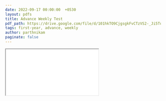 ```yaml
---
date: 2022-09-17 00:00:00  +0530
layout: pdfs
title: Advance Weekly Test
pdf_path: https://drive.google.com/file/d/101hkTO9CjgsgkFvCTzVS2-_Ji5ToCJq0/preview?usp=drive_link
tags: first-year, advance, weekly
author: parthnikam
paginate: false
---
```


<iframe class="embed-pdf" src="{{ page.pdf_path }}#toolbar=0" seamless="seamless" scrolling="no" style="overflow:hidden"></iframe>

